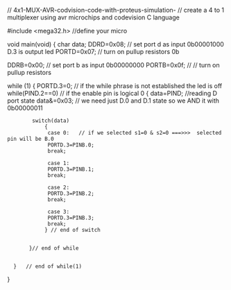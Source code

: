 //  4x1-MUX-AVR-codvision-code-with-proteus-simulation-
// create a 4 to 1 multiplexer using avr microchips and codevision C language 

#include <mega32.h>  //define your micro

void main(void)
{
char data;
DDRD=0x08;    // set port d as input 0b00001000    D.3 is output led
PORTD=0x07;   // turn on pullup resistors   0b

DDRB=0x00;  // set port b as input 0b00000000
PORTB=0x0f; // // turn on pullup resistors

while (1)
      {
       PORTD.3=0;   // if the while phrase is not established the led is off
           while(PIND.2==0)  // if the enable pin is logical 0
           {
            data=PIND;   //reading D port state
            data&=0x03;    // we need just D.0 and D.1 state so we AND it with 0b00000011

            switch(data)
                {
                 case 0:   // if we selected s1=0 & s2=0 ===>>>  selected pin will be B.0
                 PORTD.3=PINB.0;
                 break;

                 case 1:
                 PORTD.3=PINB.1;
                 break;

                 case 2:
                 PORTD.3=PINB.2;
                 break;

                 case 3:
                 PORTD.3=PINB.3;
                 break;
                } // end of switch


           }// end of while


      }   // end of while(1)
}
